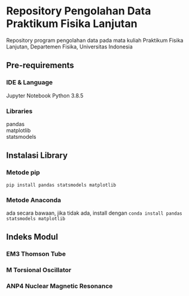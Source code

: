 # Repository Pengolahan Data Praktikum Fisika Lanjutan
Repository program pengolahan data pada mata kuliah Praktikum Fisika Lanjutan, Departemen Fisika, Universitas Indonesia

## Pre-requirements
### IDE & Language
Jupyter Notebook
Python 3.8.5

### Libraries
pandas  
matplotlib  
statsmodels

## Instalasi Library
### Metode pip
`pip install pandas statsmodels matplotlib`
### Metode Anaconda
ada secara bawaan, jika tidak ada, install dengan `conda install pandas statsmodels matplotlib`

## Indeks Modul
### EM3 Thomson Tube
### M Torsional Oscillator
### ANP4 Nuclear Magnetic Resonance
